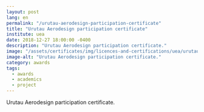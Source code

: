 ```yaml
---
layout: post
lang: en
permalink: "/urutau-aerodesign-participation-certificate"
title: "Urutau Aerodesign participation certificate"
institute: uea
date: 2018-12-27 18:00:00 -0400
description: "Urutau Aerodesign participation certificate."
image: "/assets/certificates/img/licences-and-certifications/uea/urutau/urutau-aerodesign-participation-certificate.jpg"
image-alt: "Urutau Aerodesign participation certificate."
category: awards
tags:
  - awards
  - academics
  - project
---
```


Urutau Aerodesign participation certificate.
